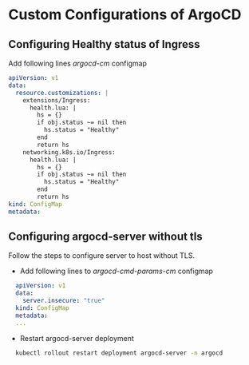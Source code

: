 # Custom Configurations of ArgoCD

## Configuring Healthy status of Ingress
Add following lines *argocd-cm* configmap
```yaml
apiVersion: v1
data:
  resource.customizations: |
    extensions/Ingress:
      health.lua: |
        hs = {}
        if obj.status ~= nil then
          hs.status = "Healthy"
        end
        return hs
    networking.k8s.io/Ingress:
      health.lua: |
        hs = {}
        if obj.status ~= nil then
          hs.status = "Healthy"
        end
        return hs
kind: ConfigMap
metadata:
```
## Configuring argocd-server without tls
Follow the steps to configure server to host without TLS.
- Add following lines to *argocd-cmd-params-cm* configmap
```yaml
  apiVersion: v1
  data:
    server.insecure: "true"
  kind: ConfigMap
  metadata:
  ...
```
- Restart argocd-server deployment
```bash
  kubectl rollout restart deployment argocd-server -n argocd
```

